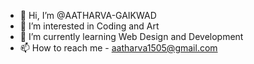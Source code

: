- 👋 Hi, I’m @AATHARVA-GAIKWAD
- 👀 I’m interested in Coding and Art
- 🌱 I’m currently learning Web Design and Development 
- 📫 How to reach me - aatharva1505@gmail.com

<!---
AATHARVA-GAIKWAD/AATHARVA-GAIKWAD is a ✨ special ✨ repository because its `README.md` (this file) appears on your GitHub profile.
You can click the Preview link to take a look at your changes.
--->
